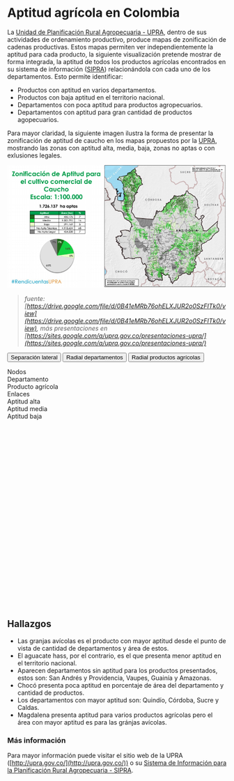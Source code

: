 <!-- bootstrap css-->
<link rel="stylesheet" href="https://maxcdn.bootstrapcdn.com/bootstrap/4.0.0-beta/css/bootstrap.min.css"
      integrity="sha384-/Y6pD6FV/Vv2HJnA6t+vslU6fwYXjCFtcEpHbNJ0lyAFsXTsjBbfaDjzALeQsN6M" crossorigin="anonymous">

<!-- jquery? -->
<script src="https://code.jquery.com/jquery-3.2.1.slim.min.js"
        integrity="sha384-KJ3o2DKtIkvYIK3UENzmM7KCkRr/rE9/Qpg6aAZGJwFDMVNA/GpGFF93hXpG5KkN" crossorigin="anonymous"></script>

<!-- ajax? -->
<script src="https://cdnjs.cloudflare.com/ajax/libs/popper.js/1.11.0/umd/popper.min.js"
        integrity="sha384-b/U6ypiBEHpOf/4+1nzFpr53nxSS+GLCkfwBdFNTxtclqqenISfwAzpKaMNFNmj4" crossorigin="anonymous"></script>

<!-- bootstrap js-->
<script src="https://maxcdn.bootstrapcdn.com/bootstrap/4.0.0-beta/js/bootstrap.min.js"
        integrity="sha384-h0AbiXch4ZDo7tp9hKZ4TsHbi047NrKGLO3SEJAg45jXxnGIfYzk4Si90RDIqNm1" crossorigin="anonymous"></script>

<link rel="stylesheet" type="text/css" href="assets/css/main.css" />
<script type="text/javascript" src="https://d3js.org/d3.v4.min.js"></script>

# Aptitud agrícola en Colombia
La [Unidad de Planificación Rural Agropecuaria - UPRA](http://upra.gov.co/), dentro de sus
actividades de ordenamiento productivo, produce mapas de zonificación de cadenas productivas.
Estos mapas permiten ver independientemente la aptitud para cada producto, la siguiente
visualización pretende mostrar de forma integrada, la aptitud de todos los productos agrícolas
encontrados en su sistema de información ([SIPRA](http://upra.gov.co/SIPRA/)) relacionándola
con cada uno de los departamentos. Esto permite identificar:

- Productos con aptitud en varios departamentos.
- Productos con baja aptitud en el territorio nacional.
- Departamentos con poca aptitud para productos agropecuarios.
- Departamentos con aptitud para gran cantidad de productos agopecuarios.

Para mayor claridad, la siguiente imagen ilustra la forma de presentar la zonificación de
aptitud de caucho en los mapas propuestos por la [UPRA](http://upra.gov.co/), mostrando las
zonas con aptitud alta, media, baja, zonas no aptas o con exlusiones legales.

![caucho](assets/img/zonificacionCaucho.png "tomada de upra.gov.co")
>_fuente: [https://drive.google.com/file/d/0B41eMRb76ohELXJUR2o0SzFITk0/view](https://drive.google.com/file/d/0B41eMRb76ohELXJUR2o0SzFITk0/view), más presentaciones en [https://sites.google.com/a/upra.gov.co/presentaciones-upra/](https://sites.google.com/a/upra.gov.co/presentaciones-upra/)_


<button id="sideBySide" type="button" class="btn btn-outline-primary btn-sm">Separación lateral</button>
<button id="radialDepartamento" type="button" class="btn btn-outline-success btn-sm">Radial departamentos</button>
<button id="radioAgricola" type="button" class="btn btn-outline-info btn-sm">Radial productos agrícolas</button>

<div>
  <div class="row" id="legend">
    <div class="col-md-6">
      <div class="titleLegend">Nodos</div>
      <div class="row">
        <div class="departamentoNode"></div><span>Departamento</span>
        <div class="productoNode"></div><span>Producto agrícola</span>
      </div>
    </div>
    <div class="col-md-6">
      <div class="titleLegend">Enlaces</div>
      <div class="row">
        <div class="aptitud alta"></div><span>Aptitud alta</span>
        <div class="aptitud media"></div><span>Aptitud media</span>
        <div class="aptitud baja"></div><span>Aptitud baja</span>
      </div>
    </div>
  </div>
  <svg width="690" height="580"></svg>
</div>
<script src="assets/js/main.js"></script>

## Hallazgos

- Las granjas avícolas es el producto con mayor aptitud desde el punto de vista de cantidad de departamentos y área de estos.
- El aguacate hass, por el contrario, es el que presenta menor aptitud en el territorio nacional.
- Aparecen departamentos sin aptitud para los productos presentados, estos son: San Andrés y Providencia, Vaupes, Guainía y Amazonas.
- Chocó presenta poca aptitud en porcentaje de área del departamento y cantidad de productos.
- Los departamentos con mayor aptitud son: Quindío, Córdoba, Sucre y Caldas.
- Magdalena presenta aptitud para varios productos agrícolas pero el área con mayor aptitud es para las gránjas avícolas.


### Más información
Para mayor información puede visitar el sitio web de la UPRA ([http://upra.gov.co/](http://upra.gov.co/)) o su [Sistema de Información para la Planificación Rural Agropecuaria - SIPRA](http://upra.gov.co/SIPRA/).
